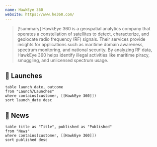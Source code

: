 ```yaml
---
name: HawkEye 360
website: https://www.he360.com/
---
```


>[!summary]
HawkEye 360 is a geospatial analytics company that operates a constellation of satellites to detect, characterize, and geolocate radio frequency (RF) signals. Their services provide insights for applications such as maritime domain awareness, spectrum monitoring, and national security. By analyzing RF data, HawkEye 360 helps identify illegal activities like maritime piracy, smuggling, and unlicensed spectrum usage.

## 🚀 Launches

```dataview
table launch_date, outcome
from "Launch/Launches"
where contains(customer, [[HawkEye 360]])
sort launch_date desc
```
## 📰 News
```dataview
table title as "Title", published as "Published"
from "News"
where contains(customer, [[HawkEye 360]])
sort published desc
```
